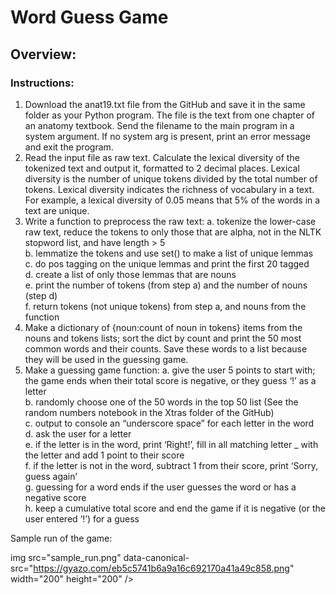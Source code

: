 # Word Guess Game

## Overview:

### Instructions:
1. Download the anat19.txt file from the GitHub and save it in the same folder as your Python program. The file is the text from one chapter of an anatomy textbook. Send the filename to the main program in a system argument. If no system arg is present, print an error message and exit the program.
2. Read the input file as raw text. Calculate the lexical diversity of the tokenized text and output it, formatted to 2 decimal places. Lexical diversity is the number of unique tokens divided by the total number of tokens. Lexical diversity indicates the richness of vocabulary in a text. For example, a lexical diversity of 0.05 means that 5% of the words in a text are unique.
3. Write a function to preprocess the raw text:
a. tokenize the lower-case raw text, reduce the tokens to only those that are alpha, not in the NLTK stopword list, and have length > 5  
b. lemmatize the tokens and use set() to make a list of unique lemmas  
c. do pos tagging on the unique lemmas and print the first 20 tagged  
d. create a list of only those lemmas that are nouns  
e. print the number of tokens (from step a) and the number of nouns (step d)  
f. return tokens (not unique tokens) from step a, and nouns from the function  
4. Make a dictionary of {noun:count of noun in tokens} items from the nouns and tokens lists; sort the dict by count and print the 50 most common words and their counts. Save these words to a list because they will be used in the guessing game.
5. Make a guessing game function:
a. give the user 5 points to start with; the game ends when their total score is negative, or they guess ‘!’ as a letter  
b. randomly choose one of the 50 words in the top 50 list (See the random numbers notebook in the Xtras folder of the GitHub)  
c. output to console an “underscore space” for each letter in the word  
d. ask the user for a letter  
e. if the letter is in the word, print ‘Right!’, fill in all matching letter _ with the letter and add 1 point to their score  
f. if the letter is not in the word, subtract 1 from their score, print ‘Sorry, guess again’  
g. guessing for a word ends if the user guesses the word or has a negative score  
h. keep a cumulative total score and end the game if it is negative (or the user entered ‘!’) for a guess  


Sample run of the game:

img src="sample_run.png" data-canonical-src="https://gyazo.com/eb5c5741b6a9a16c692170a41a49c858.png" width="200" height="200" />